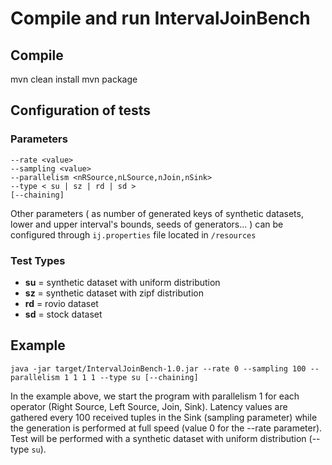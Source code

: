 # Compile and run IntervalJoinBench

## Compile
mvn clean install
mvn package

## Configuration of tests

### Parameters
```
--rate <value>
--sampling <value>
--parallelism <nRSource,nLSource,nJoin,nSink>
--type < su | sz | rd | sd >
[--chaining]
```
Other parameters ( as number of generated keys of synthetic datasets, lower and upper interval's bounds, seeds of generators... ) can be configured through `ij.properties` file located in `/resources`

### Test Types

- **su** = synthetic dataset with uniform distribution
- **sz** = synthetic dataset with zipf distribution
- **rd** = rovio dataset
- **sd** = stock dataset


## Example
``java -jar target/IntervalJoinBench-1.0.jar --rate 0 --sampling 100 --parallelism 1 1 1 1 --type su [--chaining] ``

In the example above, we start the program with parallelism 1 for each operator (Right Source, Left Source, Join, Sink). Latency values are gathered every 100 received tuples in the Sink (sampling parameter) while the generation is performed at full speed (value 0 for the --rate parameter). Test will be performed with a synthetic dataset with uniform distribution (--type `su`).
